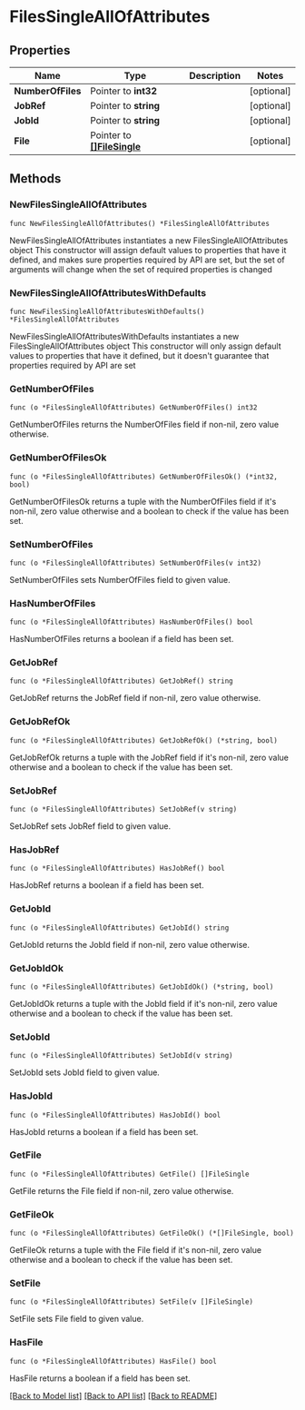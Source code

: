 # FilesSingleAllOfAttributes

## Properties

Name | Type | Description | Notes
------------ | ------------- | ------------- | -------------
**NumberOfFiles** | Pointer to **int32** |  | [optional] 
**JobRef** | Pointer to **string** |  | [optional] 
**JobId** | Pointer to **string** |  | [optional] 
**File** | Pointer to [**[]FileSingle**](FileSingle.md) |  | [optional] 

## Methods

### NewFilesSingleAllOfAttributes

`func NewFilesSingleAllOfAttributes() *FilesSingleAllOfAttributes`

NewFilesSingleAllOfAttributes instantiates a new FilesSingleAllOfAttributes object
This constructor will assign default values to properties that have it defined,
and makes sure properties required by API are set, but the set of arguments
will change when the set of required properties is changed

### NewFilesSingleAllOfAttributesWithDefaults

`func NewFilesSingleAllOfAttributesWithDefaults() *FilesSingleAllOfAttributes`

NewFilesSingleAllOfAttributesWithDefaults instantiates a new FilesSingleAllOfAttributes object
This constructor will only assign default values to properties that have it defined,
but it doesn't guarantee that properties required by API are set

### GetNumberOfFiles

`func (o *FilesSingleAllOfAttributes) GetNumberOfFiles() int32`

GetNumberOfFiles returns the NumberOfFiles field if non-nil, zero value otherwise.

### GetNumberOfFilesOk

`func (o *FilesSingleAllOfAttributes) GetNumberOfFilesOk() (*int32, bool)`

GetNumberOfFilesOk returns a tuple with the NumberOfFiles field if it's non-nil, zero value otherwise
and a boolean to check if the value has been set.

### SetNumberOfFiles

`func (o *FilesSingleAllOfAttributes) SetNumberOfFiles(v int32)`

SetNumberOfFiles sets NumberOfFiles field to given value.

### HasNumberOfFiles

`func (o *FilesSingleAllOfAttributes) HasNumberOfFiles() bool`

HasNumberOfFiles returns a boolean if a field has been set.

### GetJobRef

`func (o *FilesSingleAllOfAttributes) GetJobRef() string`

GetJobRef returns the JobRef field if non-nil, zero value otherwise.

### GetJobRefOk

`func (o *FilesSingleAllOfAttributes) GetJobRefOk() (*string, bool)`

GetJobRefOk returns a tuple with the JobRef field if it's non-nil, zero value otherwise
and a boolean to check if the value has been set.

### SetJobRef

`func (o *FilesSingleAllOfAttributes) SetJobRef(v string)`

SetJobRef sets JobRef field to given value.

### HasJobRef

`func (o *FilesSingleAllOfAttributes) HasJobRef() bool`

HasJobRef returns a boolean if a field has been set.

### GetJobId

`func (o *FilesSingleAllOfAttributes) GetJobId() string`

GetJobId returns the JobId field if non-nil, zero value otherwise.

### GetJobIdOk

`func (o *FilesSingleAllOfAttributes) GetJobIdOk() (*string, bool)`

GetJobIdOk returns a tuple with the JobId field if it's non-nil, zero value otherwise
and a boolean to check if the value has been set.

### SetJobId

`func (o *FilesSingleAllOfAttributes) SetJobId(v string)`

SetJobId sets JobId field to given value.

### HasJobId

`func (o *FilesSingleAllOfAttributes) HasJobId() bool`

HasJobId returns a boolean if a field has been set.

### GetFile

`func (o *FilesSingleAllOfAttributes) GetFile() []FileSingle`

GetFile returns the File field if non-nil, zero value otherwise.

### GetFileOk

`func (o *FilesSingleAllOfAttributes) GetFileOk() (*[]FileSingle, bool)`

GetFileOk returns a tuple with the File field if it's non-nil, zero value otherwise
and a boolean to check if the value has been set.

### SetFile

`func (o *FilesSingleAllOfAttributes) SetFile(v []FileSingle)`

SetFile sets File field to given value.

### HasFile

`func (o *FilesSingleAllOfAttributes) HasFile() bool`

HasFile returns a boolean if a field has been set.


[[Back to Model list]](../README.md#documentation-for-models) [[Back to API list]](../README.md#documentation-for-api-endpoints) [[Back to README]](../README.md)


